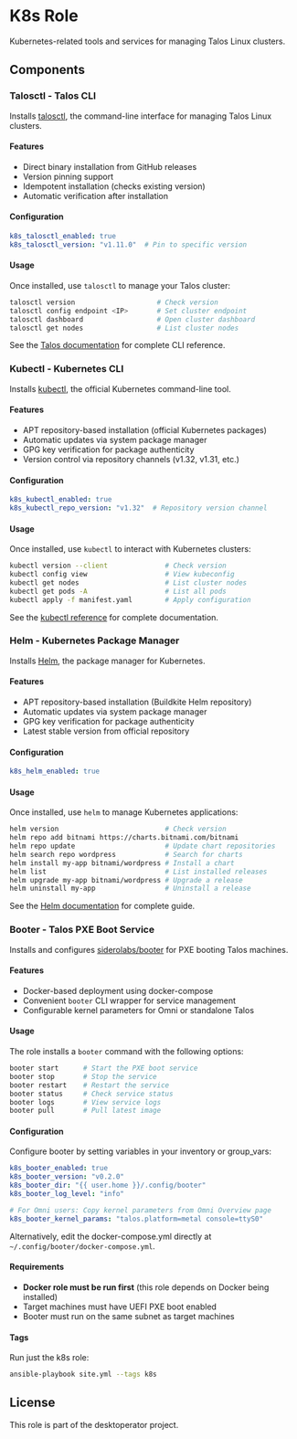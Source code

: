# K8s Role

Kubernetes-related tools and services for managing Talos Linux clusters.

## Components

### Talosctl - Talos CLI

Installs [talosctl](https://www.talos.dev/), the command-line interface for managing Talos Linux clusters.

#### Features

- Direct binary installation from GitHub releases
- Version pinning support
- Idempotent installation (checks existing version)
- Automatic verification after installation

#### Configuration

```yaml
k8s_talosctl_enabled: true
k8s_talosctl_version: "v1.11.0"  # Pin to specific version
```

#### Usage

Once installed, use `talosctl` to manage your Talos cluster:

```bash
talosctl version                    # Check version
talosctl config endpoint <IP>       # Set cluster endpoint
talosctl dashboard                  # Open cluster dashboard
talosctl get nodes                  # List cluster nodes
```

See the [Talos documentation](https://www.talos.dev/v1.11/reference/cli/) for complete CLI reference.

### Kubectl - Kubernetes CLI

Installs [kubectl](https://kubernetes.io/docs/reference/kubectl/), the official Kubernetes command-line tool.

#### Features

- APT repository-based installation (official Kubernetes packages)
- Automatic updates via system package manager
- GPG key verification for package authenticity
- Version control via repository channels (v1.32, v1.31, etc.)

#### Configuration

```yaml
k8s_kubectl_enabled: true
k8s_kubectl_repo_version: "v1.32"  # Repository version channel
```

#### Usage

Once installed, use `kubectl` to interact with Kubernetes clusters:

```bash
kubectl version --client              # Check version
kubectl config view                   # View kubeconfig
kubectl get nodes                     # List cluster nodes
kubectl get pods -A                   # List all pods
kubectl apply -f manifest.yaml        # Apply configuration
```

See the [kubectl reference](https://kubernetes.io/docs/reference/kubectl/) for complete documentation.

### Helm - Kubernetes Package Manager

Installs [Helm](https://helm.sh/), the package manager for Kubernetes.

#### Features

- APT repository-based installation (Buildkite Helm repository)
- Automatic updates via system package manager
- GPG key verification for package authenticity
- Latest stable version from official repository

#### Configuration

```yaml
k8s_helm_enabled: true
```

#### Usage

Once installed, use `helm` to manage Kubernetes applications:

```bash
helm version                          # Check version
helm repo add bitnami https://charts.bitnami.com/bitnami
helm repo update                      # Update chart repositories
helm search repo wordpress            # Search for charts
helm install my-app bitnami/wordpress # Install a chart
helm list                             # List installed releases
helm upgrade my-app bitnami/wordpress # Upgrade a release
helm uninstall my-app                 # Uninstall a release
```

See the [Helm documentation](https://helm.sh/docs/) for complete guide.

### Booter - Talos PXE Boot Service

Installs and configures [siderolabs/booter](https://github.com/siderolabs/booter) for PXE booting Talos machines.

#### Features

- Docker-based deployment using docker-compose
- Convenient `booter` CLI wrapper for service management
- Configurable kernel parameters for Omni or standalone Talos

#### Usage

The role installs a `booter` command with the following options:

```bash
booter start      # Start the PXE boot service
booter stop       # Stop the service
booter restart    # Restart the service
booter status     # Check service status
booter logs       # View service logs
booter pull       # Pull latest image
```

#### Configuration

Configure booter by setting variables in your inventory or group_vars:

```yaml
k8s_booter_enabled: true
k8s_booter_version: "v0.2.0"
k8s_booter_dir: "{{ user.home }}/.config/booter"
k8s_booter_log_level: "info"

# For Omni users: Copy kernel parameters from Omni Overview page
k8s_booter_kernel_params: "talos.platform=metal console=ttyS0"
```

Alternatively, edit the docker-compose.yml directly at `~/.config/booter/docker-compose.yml`.

#### Requirements

- **Docker role must be run first** (this role depends on Docker being installed)
- Target machines must have UEFI PXE boot enabled
- Booter must run on the same subnet as target machines

#### Tags

Run just the k8s role:

```bash
ansible-playbook site.yml --tags k8s
```

## License

This role is part of the desktoperator project.
